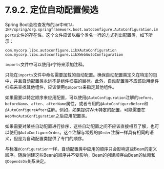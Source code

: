 # 7.9.2. 定位自动配置候选

Spring Boot会检查发布的jar中`META-INF/spring/org.springframework.boot.autoconfigure.AutoConfiguration.imports`文件的存在性。这个文件应该以每个类名一行的方式列出配置类，如下所示：
```none
com.mycorp.libx.autoconfigure.LibXAutoConfiguration
com.mycorp.libx.autoconfigure.LibXWebAutoConfiguration
```

<univ-note type="tip">

`imports`文件中可以使用`#`字符来添加注释。

</univ-note>

<univ-note type="note">

只能在`imports`文件中命名需要加载的自动配置。确保自动配置类定义在特定的包中，并且自动配置类永远不是组件扫描的目标。此外，自动配置类不应该启用组件扫描来查找其他组件，应该使用`@Imports`来指定其他组件。

</univ-note>

如果需要以特定顺序来应用配置，可以使用`@AutoConfiguration`注解的`before`、`beforeName`、`after`、`afterName`属性，或者专用的`@AutoConfigureBefore`和`@AutoConfigureAfter`注解。例如，如果提供Web特定的配置，可能需要在`WebMvcAutoConfiguration`之后应用配置类。

如果需要对某些自动配置进行排序，这些自动配置之间不应该直接相互了解，也可以使用`@AutoConfigureOrder`。这个注解与常规的`@Order`注解一样具有相同的语义，但是为自动配置类提供了专门的顺序。

与标准`@Configuration`一样，自动配置类中应用的顺序只会影响这些Bean的定义顺序。随后创建这些Bean的顺序并不受影响，Bean的创建顺序由Bean的依赖和`@DependsOn`关系决定。
